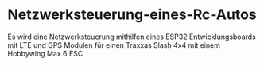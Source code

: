 # Netzwerksteuerung-eines-Rc-Autos
Es wird eine Netzwerksteuerung mithilfen eines ESP32 Entwicklungsboards mit LTE und GPS Modulen für einen Traxxas Slash 4x4 mit einem Hobbywing Max 6 ESC 
